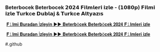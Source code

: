 <h3 style="text-align: left;">Beterbocek Beterbocek 𝟮𝟬𝟮𝟰 𝗙𝗶𝗹𝗺𝗹𝗲𝗿𝗶 𝗶𝘇𝗹𝗲 - (𝟭𝟬𝟴𝟬𝗽) 𝗙𝗶𝗹𝗺𝗶 𝗶𝘇𝗹𝗲 𝗧u𝗿𝗸c𝗲 𝗗𝘂𝗯𝗹𝗮𝗷 & 𝗧u𝗿𝗸c𝗲 𝗔𝗹𝘁𝘆𝗮𝘇ı𝘀</h3><p></p><p>&nbsp;<a href="https://bootcampsite.blogspot.com/2024/09/beterbocek-beterbocek.html">𝐅𝚒𝐥𝐦𝐢 𝐁𝐮𝐫𝐚𝐝𝐚𝐧 İ𝐳𝐥𝐞𝐲𝐢𝐧 ▶▶ 𝐁𝐞𝐭𝐞𝐫𝐛ö𝐜𝐞𝐤 𝐁𝐞𝐭𝐞𝐫𝐛ö𝐜𝐞𝐤 𝟐𝟎𝟐𝟒 𝐅𝚒𝐥𝐦𝐥𝐞𝐫𝐢 𝐢𝐳𝐥𝐞</a></p><p>&nbsp;<a href="https://bootcampsite.blogspot.com/2024/09/beterbocek-beterbocek.html">𝐅𝚒𝐥𝐦𝐢 𝐁𝐮𝐫𝐚𝐝𝐚𝐧 İ𝐳𝐥𝐞𝐲𝐢𝐧 ▶▶ 𝐁𝐞𝐭𝐞𝐫𝐛ö𝐜𝐞𝐤 𝐁𝐞𝐭𝐞𝐫𝐛ö𝐜𝐞𝐤 𝟐𝟎𝟐𝟒 𝐅𝚒𝐥𝐦𝐥𝐞𝐫𝐢 𝐢𝐳𝐥𝐞</a></p>

#.github
